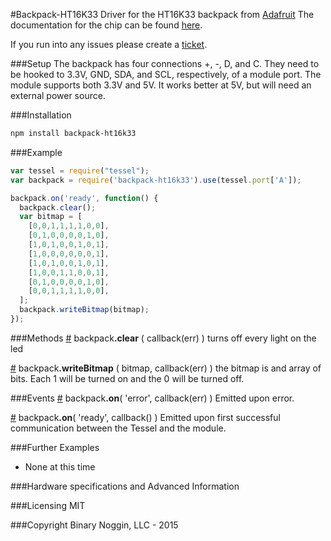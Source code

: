 #Backpack-HT16K33
Driver for the HT16K33 backpack from [Adafruit](https://learn.adafruit.com/adafruit-led-backpack/1-2-8x8-matrix) The documentation for the chip can be found [here](http://www.adafruit.com/datasheets/ht16K33v110.pdf).

If you run into any issues please create a [ticket](https://github.com/BinaryNoggin/backpack-ht16k33/issues).

###Setup
  The backpack has four connections +, -, D, and C. They need to be hooked to 3.3V, GND, SDA, and SCL, respectively, of a module port. The module supports both 3.3V and 5V. It works better at 5V, but will need an external power source.

###Installation
```sh
npm install backpack-ht16k33
```

###Example
```js
var tessel = require("tessel");
var backpack = require('backpack-ht16k33').use(tessel.port['A']);

backpack.on('ready', function() {
  backpack.clear();
  var bitmap = [
    [0,0,1,1,1,1,0,0],
    [0,1,0,0,0,0,1,0],
    [1,0,1,0,0,1,0,1],
    [1,0,0,0,0,0,0,1],
    [1,0,1,0,0,1,0,1],
    [1,0,0,1,1,0,0,1],
    [0,1,0,0,0,0,1,0],
    [0,0,1,1,1,1,0,0],
  ];
  backpack.writeBitmap(bitmap);
});

```

###Methods
&#x20;<a href="#api-backpack-clear-callback-err" name="api-backpack-clear-callback-err">#</a> backpack<b>.clear</b> ( callback(err) ) turns off every light on the led

&#x20;<a href="#api-backpack-writeBitmap-bitmap-callback-err" name="api-backpack-writeBitmap-bitmap-callback-err">#</a> backpack<b>.writeBitmap</b> ( bitmap, callback(err) ) the bitmap is and array of bits. Each 1 will be turned on and the 0 will be turned off.


###Events
&#x20;<a href="#api-backpack-on-error-callback-err-Emitted-upon-error" name="api-backpack-on-error-callback-err-Emitted-upon-error">#</a> backpack<b>.on</b>( 'error', callback(err) ) Emitted upon error.

&#x20;<a href="#api-backpack-on-ready-callback-Emitted-upon-first-successful-communication-between-the-Tessel-and-the-module" name="api-backpack-on-ready-callback-Emitted-upon-first-successful-communication-between-the-Tessel-and-the-module">#</a> backpack<b>.on</b>( 'ready', callback() ) Emitted upon first successful communication between the Tessel and the module.

###Further Examples
* None at this time

###Hardware specifications and Advanced Information

###Licensing
MIT

###Copyright
Binary Noggin, LLC - 2015
